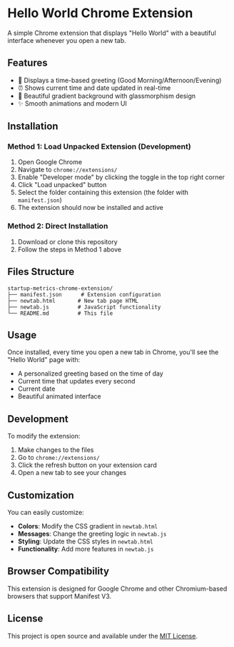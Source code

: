 # Hello World Chrome Extension

A simple Chrome extension that displays "Hello World" with a beautiful interface whenever you open a new tab.

## Features

- 🌅 Displays a time-based greeting (Good Morning/Afternoon/Evening)
- ⏰ Shows current time and date updated in real-time
- 🎨 Beautiful gradient background with glassmorphism design
- ✨ Smooth animations and modern UI

## Installation

### Method 1: Load Unpacked Extension (Development)

1. Open Google Chrome
2. Navigate to `chrome://extensions/`
3. Enable "Developer mode" by clicking the toggle in the top right corner
4. Click "Load unpacked" button
5. Select the folder containing this extension (the folder with `manifest.json`)
6. The extension should now be installed and active

### Method 2: Direct Installation

1. Download or clone this repository
2. Follow the steps in Method 1 above

## Files Structure

```
startup-metrics-chrome-extension/
├── manifest.json      # Extension configuration
├── newtab.html       # New tab page HTML
├── newtab.js         # JavaScript functionality
└── README.md         # This file
```

## Usage

Once installed, every time you open a new tab in Chrome, you'll see the "Hello World" page with:
- A personalized greeting based on the time of day
- Current time that updates every second
- Current date
- Beautiful animated interface

## Development

To modify the extension:

1. Make changes to the files
2. Go to `chrome://extensions/`
3. Click the refresh button on your extension card
4. Open a new tab to see your changes

## Customization

You can easily customize:
- **Colors**: Modify the CSS gradient in `newtab.html`
- **Messages**: Change the greeting logic in `newtab.js`
- **Styling**: Update the CSS styles in `newtab.html`
- **Functionality**: Add more features in `newtab.js`

## Browser Compatibility

This extension is designed for Google Chrome and other Chromium-based browsers that support Manifest V3.

## License

This project is open source and available under the [MIT License](LICENSE). 